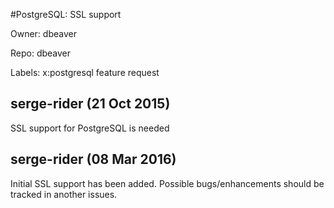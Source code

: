 #PostgreSQL: SSL support

Owner: dbeaver

Repo: dbeaver

Labels: x:postgresql feature request 

## serge-rider (21 Oct 2015)

SSL support for PostgreSQL is needed


## serge-rider (08 Mar 2016)

Initial SSL support has been added.
Possible bugs/enhancements should be tracked in another issues.


